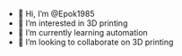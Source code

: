 - 👋 Hi, I’m @Epok1985
- 👀 I’m interested in 3D printing
- 🌱 I’m currently learning automation
- 💞️ I’m looking to collaborate on 3D printing
